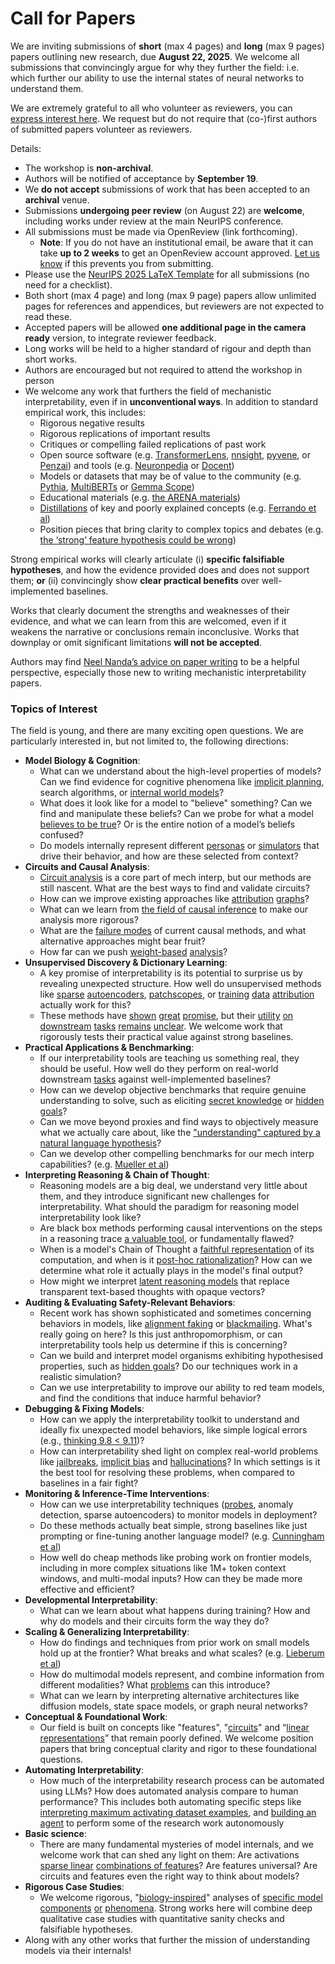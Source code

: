 # Call for Papers
We are inviting submissions of **short** (max 4 pages) and **long** (max 9 pages) papers outlining new research, due **August 22, 2025**. We welcome all submissions that convincingly argue for why they further the field: i.e. which further our ability to use the internal states of neural networks to understand them. 

We are extremely grateful to all who volunteer as reviewers, you can [express interest here](https://www.google.com/url?q=https://docs.google.com/forms/d/e/1FAIpQLSdiw1SJllzoTz_nqzDTzTOGb9DV3W_truQyh-WvYj_QGIi7Mg/viewform?usp%3Ddialog&sa=D&source=editors&ust=1753286928101918&usg=AOvVaw3Z1idUFa4aQZFQpZ_vC_7d). We request but do not require that (co-)first authors of submitted papers volunteer as reviewers. 

Details: 
* The workshop is **non-archival**.
* Authors will be notified of acceptance by **September 19**.
* We **do not accept** submissions of work that has been accepted to an **archival** venue.
* Submissions **undergoing peer review** (on August 22) are **welcome**, including works under review at the main NeurIPS conference.
* All submissions must be made via OpenReview (link forthcoming).
  * **Note**: If you do not have an institutional email, be aware that it can take **up to 2 weeks** to get an OpenReview account approved. [Let us know](mailto:neurips2025@mechinterpworkshop.com) if this prevents you from submitting.
* Please use the [NeurIPS 2025 LaTeX Template](https://www.google.com/url?q=https://media.neurips.cc/Conferences/NeurIPS2025/Styles.zip&sa=D&source=editors&ust=1753286928103248&usg=AOvVaw0BVPnVSm_ZS5cHlmRofM52) for all submissions (no need for a checklist).
* Both short (max 4 page) and long (max 9 page) papers allow unlimited pages for references and appendices, but reviewers are not expected to read these.
* Accepted papers will be allowed **one additional page in the camera ready** version, to integrate reviewer feedback.
* Long works will be held to a higher standard of rigour and depth than short works.
* Authors are encouraged but not required to attend the workshop in person
* We welcome any work that furthers the field of mechanistic interpretability, even if in **unconventional ways**. In addition to standard empirical work, this includes:
  * Rigorous negative results
  * Rigorous replications of important results
  * Critiques or compelling failed replications of past work
  * Open source software (e.g. [TransformerLens](https://www.google.com/url?q=https://github.com/neelnanda-io/TransformerLens&sa=D&source=editors&ust=1753286928104421&usg=AOvVaw0y_GnKoYwCA6mqsFpgbu9p), [nnsight](https://www.google.com/url?q=https://github.com/ndif-team/nnsight&sa=D&source=editors&ust=1753286928104505&usg=AOvVaw1Vmf6GiGZf8edDN0R6H9iQ), [pyvene](https://www.google.com/url?q=https://github.com/stanfordnlp/pyvene/tree/main/pyvene/models/mlp&sa=D&source=editors&ust=1753286928104597&usg=AOvVaw0PPe4HBJa6IFHfCZWBMIQ9), or [Penzai](https://www.google.com/url?q=https://github.com/google-deepmind/penzai&sa=D&source=editors&ust=1753286928104713&usg=AOvVaw2V7Py0VYUtdcOiIEQDtEcr)) and tools (e.g. [Neuronpedia](https://www.google.com/url?q=http://neuronpedia.org&sa=D&source=editors&ust=1753286928104798&usg=AOvVaw03LissaNrnSFZoPyYiqz8m) or [Docent](https://www.google.com/url?q=https://transluce.org/introducing-docent&sa=D&source=editors&ust=1753286928104881&usg=AOvVaw240ZQnDjv-48oRJETSNEF5))
  * Models or datasets that may be of value to the community (e.g. [Pythia](https://www.google.com/url?q=https://arxiv.org/abs/2304.01373&sa=D&source=editors&ust=1753286928105042&usg=AOvVaw0udQeJ34wDl17IoQNlFvAN), [MultiBERTs](https://www.google.com/url?q=https://arxiv.org/abs/2106.16163&sa=D&source=editors&ust=1753286928105102&usg=AOvVaw0NN1bWnqmc2VYpQHW3k_QF) or [Gemma Scope](https://www.google.com/url?q=https://arxiv.org/abs/2408.05147&sa=D&source=editors&ust=1753286928105167&usg=AOvVaw242AUbV6y_RxHm75MjluQl))
  * Educational materials (e.g. [the ARENA materials](https://www.google.com/url?q=https://arena3-chapter1-transformer-interp.streamlit.app/&sa=D&source=editors&ust=1753286928105316&usg=AOvVaw3H2UgCs8hz8Ba427DjstCN))
  * [Distillations](https://www.google.com/url?q=https://distill.pub/2017/research-debt/&sa=D&source=editors&ust=1753286928105408&usg=AOvVaw1pmrDc3USzWdOJ51V6Z6a-) of key and poorly explained concepts (e.g. [Ferrando et al](https://www.google.com/url?q=https://arxiv.org/abs/2405.00208&sa=D&source=editors&ust=1753286928105642&usg=AOvVaw2c_XAR9anRl4OjZMhTpLQJ))
  * Position pieces that bring clarity to complex topics and debates (e.g. [the ‘strong’ feature hypothesis could be wrong](https://www.google.com/url?q=https://www.alignmentforum.org/posts/tojtPCCRpKLSHBdpn/the-strong-feature-hypothesis-could-be-wrong&sa=D&source=editors&ust=1753286928105924&usg=AOvVaw2B0IefRCp68-S33rCUDada))

Strong empirical works will clearly articulate (i) **specific falsifiable hypotheses**, and how the evidence provided does and does not support them; **or** (ii) convincingly show **clear practical benefits** over well-implemented baselines. 

Works that clearly document the strengths and weaknesses of their evidence, and what we can learn from this are welcomed, even if it weakens the narrative or conclusions remain inconclusive. Works that downplay or omit significant limitations **will not be accepted**. 

Authors may find [Neel Nanda’s advice on paper writing](https://www.google.com/url?q=https://www.alignmentforum.org/posts/eJGptPbbFPZGLpjsp/highly-opinionated-advice-on-how-to-write-ml-papers&sa=D&source=editors&ust=1753286928106901&usg=AOvVaw1WWaJ8qYQKRMtAzdlPqITH) to be a helpful perspective, especially those new to writing mechanistic interpretability papers. 
### Topics of Interest
The field is young, and there are many exciting open questions. We are particularly interested in, but not limited to, the following directions: 
* **Model Biology & Cognition**:
  * What can we understand about the high-level properties of models? Can we find evidence for cognitive phenomena like [implicit planning](https://www.google.com/url?q=https://transformer-circuits.pub/2025/attribution-graphs/biology.html%23dives-poems&sa=D&source=editors&ust=1753286928107595&usg=AOvVaw3-WKZJ4foqxYjiWAQA8zGL), search algorithms, or [internal world models](https://www.google.com/url?q=https://arxiv.org/abs/2210.13382&sa=D&source=editors&ust=1753286928107705&usg=AOvVaw24bxhhU6M9mtukddcqvwGq)?
  * What does it look like for a model to "believe" something? Can we find and manipulate these beliefs? Can we probe for what a model [believes to be true](https://www.google.com/url?q=https://arxiv.org/abs/2310.06824&sa=D&source=editors&ust=1753286928107937&usg=AOvVaw1Er-Ru14jIh0l5rxkLxkFh)? Or is the entire notion of a model’s beliefs confused?
  * Do models internally represent different [personas](https://www.google.com/url?q=https://arxiv.org/abs/2406.12094&sa=D&source=editors&ust=1753286928108172&usg=AOvVaw2KWclVo7dV9RvsMABNzj-c) or [simulators](https://www.google.com/url?q=https://www.nature.com/articles/s41586-023-06647-8&sa=D&source=editors&ust=1753286928108258&usg=AOvVaw2tpHLdNtsQcYWcgbSdNNt3) that drive their behavior, and how are these selected from context?
* **Circuits and Causal Analysis**:
  * [Circuit analysis](https://www.google.com/url?q=https://distill.pub/2020/circuits/zoom-in/&sa=D&source=editors&ust=1753286928108516&usg=AOvVaw38M7QtG5baSKUMSspeJUTH) is a core part of mech interp, but our methods are still nascent. What are the best ways to find and validate circuits?
  * How can we improve existing approaches like [attribution](https://www.google.com/url?q=https://arxiv.org/abs/2406.11944&sa=D&source=editors&ust=1753286928108783&usg=AOvVaw22lyH1iljnT1ZEgJR9j3ND) [graphs](https://www.google.com/url?q=https://transformer-circuits.pub/2025/attribution-graphs/methods.html&sa=D&source=editors&ust=1753286928108858&usg=AOvVaw3GMqmqJptWXr6nRC9U0coZ)?
  * What can we learn from [the field of causal inference](https://www.google.com/url?q=https://arxiv.org/abs/2407.04690&sa=D&source=editors&ust=1753286928108984&usg=AOvVaw21egRD7CIYyQ1RPq8pQobL) to make our analysis more rigorous?
  * What are the [failure modes](https://www.google.com/url?q=https://arxiv.org/abs/2307.15771&sa=D&source=editors&ust=1753286928109117&usg=AOvVaw1sr9ds_ctaPcgNninVbQhT) of current causal methods, and what alternative approaches might bear fruit?
  * How far can we push [weight-based](https://www.google.com/url?q=https://arxiv.org/abs/2301.05217&sa=D&source=editors&ust=1753286928109303&usg=AOvVaw1W3XrRNt84suGhqp7Kuabg) [analysis](https://www.google.com/url?q=https://arxiv.org/abs/2410.08417&sa=D&source=editors&ust=1753286928109366&usg=AOvVaw23FFkxvy8MbV8UCc_oXxnY)?
* **Unsupervised Discovery & Dictionary Learning**:
  * A key promise of interpretability is its potential to surprise us by revealing unexpected structure. How well do unsupervised methods like [sparse](https://www.google.com/url?q=https://arxiv.org/abs/2103.15949&sa=D&source=editors&ust=1753286928110009&usg=AOvVaw3fyvjWvTB7OXB5ftYPDkxk) [autoencoders](https://www.google.com/url?q=https://transformer-circuits.pub/2023/monosemantic-features&sa=D&source=editors&ust=1753286928110155&usg=AOvVaw3pmsBBkJ6G8cLHiHM3ov1C), [patch](https://www.google.com/url?q=https://arxiv.org/abs/2401.06102&sa=D&source=editors&ust=1753286928110225&usg=AOvVaw0nfFHivqxRgPH2rSbsGF6m)[scopes](https://www.google.com/url?q=https://arxiv.org/abs/2403.10949v2&sa=D&source=editors&ust=1753286928110273&usg=AOvVaw1qkCiKgZ_DgHtiNxbiOR2P), or [training](https://www.google.com/url?q=https://proceedings.mlr.press/v70/koh17a?ref%3Dhttps://githubhelp.com&sa=D&source=editors&ust=1753286928110354&usg=AOvVaw33KNfJleNV0Go93SruZEDu) [data](https://www.google.com/url?q=https://arxiv.org/abs/2308.03296&sa=D&source=editors&ust=1753286928110410&usg=AOvVaw2WQLux89f3NtdH_tgsN6Cz) [attribution](https://www.google.com/url?q=https://arxiv.org/abs/2205.11482&sa=D&source=editors&ust=1753286928110480&usg=AOvVaw0HHYIHOTaXNtwUWy2E9q9W) actually work for this?
  * These methods have [shown](https://www.google.com/url?q=https://transformer-circuits.pub/2024/scaling-monosemanticity/index.html&sa=D&source=editors&ust=1753286928110626&usg=AOvVaw2jGda9UC4-379IIIjLzfB2) [great](https://www.google.com/url?q=https://transformer-circuits.pub/2025/attribution-graphs/biology.html&sa=D&source=editors&ust=1753286928110708&usg=AOvVaw2tTxoUqTL0sF1jgU_syWjZ) [promise](https://www.google.com/url?q=https://arxiv.org/abs/2503.10965&sa=D&source=editors&ust=1753286928110767&usg=AOvVaw1P0OGH0tSK8egjLtyL_0cI), but their [utility](https://www.google.com/url?q=https://arxiv.org/abs/2502.16681&sa=D&source=editors&ust=1753286928110838&usg=AOvVaw0JWBltI-hVHVwtYaGfgxx6) [on](https://www.google.com/url?q=https://www.tilderesearch.com/blog/sieve&sa=D&source=editors&ust=1753286928110897&usg=AOvVaw3WUnc8NVFXhI4iTtJNXk7v) [downstream](https://www.google.com/url?q=https://arxiv.org/abs/2501.17148&sa=D&source=editors&ust=1753286928110964&usg=AOvVaw3_HTXmkqOmVYl_fhhY4tYP) [tasks](https://www.google.com/url?q=https://transformer-circuits.pub/2024/features-as-classifiers/index.html&sa=D&source=editors&ust=1753286928111077&usg=AOvVaw0fj8ZzMCNaZSAymXQFGz5a) [remains](https://www.google.com/url?q=https://arxiv.org/abs/2502.04382&sa=D&source=editors&ust=1753286928111203&usg=AOvVaw1n1sJ4zW1R2Zo-vhvSt0vb) [unclear](https://www.google.com/url?q=https://www.alignmentforum.org/posts/4uXCAJNuPKtKBsi28/negative-results-for-saes-on-downstream-tasks&sa=D&source=editors&ust=1753286928111400&usg=AOvVaw3jd9AxWWFViGsQcQ3Ef_Tl). We welcome work that rigorously tests their practical value against strong baselines.
* **Practical Applications & Benchmarking**:
  * If our interpretability tools are teaching us something real, they should be useful. How well do they perform on real-world downstream [tasks](https://www.google.com/url?q=https://www.lesswrong.com/posts/wGRnzCFcowRCrpX4Y/downstream-applications-as-validation-of-interpretability&sa=D&source=editors&ust=1753286928112194&usg=AOvVaw3ECGwT_BxYehfpKLpHHk3l) against well-implemented baselines?
  * How can we develop objective benchmarks that require genuine understanding to solve, such as eliciting [secret knowledge](https://www.google.com/url?q=https://arxiv.org/abs/2505.14352&sa=D&source=editors&ust=1753286928112511&usg=AOvVaw0RXPNam0ukkw9yDuxeyom7) or [hidden goals](https://www.google.com/url?q=https://arxiv.org/abs/2503.10965&sa=D&source=editors&ust=1753286928112624&usg=AOvVaw2v9r8k4Rw6jMrUPqzYu9dz)?
  * Can we move beyond proxies and find ways to objectively measure what we actually care about, like the ["understanding" captured by a natural language hypothesis](https://www.google.com/url?q=https://arxiv.org/abs/2502.04382&sa=D&source=editors&ust=1753286928112942&usg=AOvVaw2h5udukNnd99pqB2Q-wyp8)?
  * Can we develop other compelling benchmarks for our mech interp capabilities? (e.g. [Mueller et al](https://www.google.com/url?q=https://arxiv.org/abs/2504.13151&sa=D&source=editors&ust=1753286928113154&usg=AOvVaw1K6v9oM9V_uY6NJ7L3ISeW))
* **Interpreting Reasoning & Chain of Thought**:
  * Reasoning models are a big deal, we understand very little about them, and they introduce significant new challenges for interpretability. What should the paradigm for reasoning model interpretability look like?
  * Are black box methods performing causal interventions on the steps in a reasoning trace [a valuable tool](https://www.google.com/url?q=https://arxiv.org/abs/2506.19143&sa=D&source=editors&ust=1753286928113701&usg=AOvVaw2DWMBiiykcKlFp2_-Cl_w0), or fundamentally flawed?
  * When is a model's Chain of Thought a [faithful representation](https://www.google.com/url?q=https://arxiv.org/abs/2305.04388&sa=D&source=editors&ust=1753286928113874&usg=AOvVaw2skkL_nMca6uTPXajo0TbT) of its computation, and when is it [post-hoc rationalization](https://www.google.com/url?q=https://arxiv.org/abs/2503.08679&sa=D&source=editors&ust=1753286928113993&usg=AOvVaw266xwRvWGzvdqJhBWKBVb4)? How can we determine what role it actually plays in the model's final output?
  * How might we interpret [latent reasoning models](https://www.google.com/url?q=https://arxiv.org/abs/2412.06769&sa=D&source=editors&ust=1753286928114291&usg=AOvVaw3GtrOZeS1729cyvq-hPJFk) that replace transparent text-based thoughts with opaque vectors?
* **Auditing & Evaluating Safety-Relevant Behaviors**:
  * Recent work has shown sophisticated and sometimes concerning behaviors in models, like [alignment faking](https://www.google.com/url?q=https://arxiv.org/abs/2412.14093&sa=D&source=editors&ust=1753286928114700&usg=AOvVaw3Xe_VLiad9AvX3OKJBtWS3) or [blackmailing](https://www.google.com/url?q=https://www.anthropic.com/research/agentic-misalignment&sa=D&source=editors&ust=1753286928114792&usg=AOvVaw1ckNf43Aep1Ype_VbwU1EZ). What's really going on here? Is this just anthropomorphism, or can interpretability tools help us determine if this is concerning?
  * Can we build and interpret model organisms exhibiting hypothesised properties, such as [hidden goals](https://www.google.com/url?q=https://arxiv.org/abs/2503.10965&sa=D&source=editors&ust=1753286928115110&usg=AOvVaw2pYdYEiNrWeaFmaJKwt8LU)? Do our techniques work in a realistic simulation?
  * Can we use interpretability to improve our ability to red team models, and find the conditions that induce harmful behavior?
* **Debugging & Fixing Models**:
  * How can we apply the interpretability toolkit to understand and ideally fix unexpected model behaviors, like simple logical errors (e.g., [thinking 9.8 < 9.11](https://www.google.com/url?q=https://transluce.org/observability-interface&sa=D&source=editors&ust=1753286928115657&usg=AOvVaw20w_z2qSFZOLU783UFWtQ3))?
  * How can interpretability shed light on complex real-world problems like [jailbreaks](https://www.google.com/url?q=https://transformer-circuits.pub/2025/attribution-graphs/biology.html%23dives-jailbreak&sa=D&source=editors&ust=1753286928115900&usg=AOvVaw2qpzhlXR0kQJisvnjRVF20), [implicit bias](https://www.google.com/url?q=https://arxiv.org/abs/2506.10922&sa=D&source=editors&ust=1753286928116002&usg=AOvVaw3EqkJ1lbE7bKfIt5sZ4syO) and [hallucinations](https://www.google.com/url?q=https://arxiv.org/abs/2411.14257&sa=D&source=editors&ust=1753286928116083&usg=AOvVaw34J3Mwyal0y9xENBfNs80x)? In which settings is it the best tool for resolving these problems, when compared to baselines in a fair fight?
* **Monitoring & Inference-Time Interventions**:
  * How can we use interpretability techniques ([probes](https://www.google.com/url?q=https://arxiv.org/abs/2102.12452&sa=D&source=editors&ust=1753286928116506&usg=AOvVaw1I_ru1bIQz2uxUnzmOSkEK), anomaly detection, sparse autoencoders) to monitor models in deployment?
  * Do these methods actually beat simple, strong baselines like just prompting or fine-tuning another language model? (e.g. [Cunningham et al](https://www.google.com/url?q=https://alignment.anthropic.com/2025/cheap-monitors/&sa=D&source=editors&ust=1753286928117251&usg=AOvVaw3WqDvufQLXUv6Yu2YU44--))
  * How well do cheap methods like probing work on frontier models, including in more complex situations like 1M+ token context windows, and multi-modal inputs? How can they be made more effective and efficient?
* **Developmental Interpretability**:
  * What can we learn about what happens during training? How and why do models and their circuits form the way they do?
* **Scaling & Generalizing Interpretability**:
  * How do findings and techniques from prior work on small models hold up at the frontier? What breaks and what scales? (e.g. [Lieberum et al](https://www.google.com/url?q=https://arxiv.org/abs/2307.09458&sa=D&source=editors&ust=1753286928118062&usg=AOvVaw2hVBpgAs_wN71kMMr6i0PZ))
  * How do multimodal models represent, and combine information from different modalities? What [problems](https://www.google.com/url?q=https://openreview.net/pdf?id%3DVUhRdZp8ke&sa=D&source=editors&ust=1753286928118267&usg=AOvVaw20iaYKv9jhyGETpK21QR9W) can this introduce?
  * What can we learn by interpreting alternative architectures like diffusion models, state space models, or graph neural networks?
* **Conceptual & Foundational Work**:
  * Our field is built on concepts like "features", "[circuits](https://www.google.com/url?q=https://distill.pub/2020/circuits/zoom-in/&sa=D&source=editors&ust=1753286928118762&usg=AOvVaw1FpkMmm1RPJadxQbdCatsV)" and “[linear representations](https://www.google.com/url?q=https://transformer-circuits.pub/2024/july-update/index.html%23linear-representations&sa=D&source=editors&ust=1753286928118884&usg=AOvVaw3qzCwlKo5tn-CZMor5eKnB)” that remain poorly defined. We welcome position papers that bring conceptual clarity and rigor to these foundational questions.
* **Automating Interpretability**:
  * How much of the interpretability research process can be automated using LLMs? How does automated analysis compare to human performance? This includes both automating specific steps like [interpreting maximum activating dataset examples](https://www.google.com/url?q=https://openaipublic.blob.core.windows.net/neuron-explainer/paper/index.html&sa=D&source=editors&ust=1753286928119449&usg=AOvVaw07V3XPDgrqgt6d3CZsIM6F), and [building an agent](https://www.google.com/url?q=https://arxiv.org/abs/2404.14394&sa=D&source=editors&ust=1753286928119567&usg=AOvVaw05K_r8OII7oImJ4xYZBrTb) to perform some of the research work autonomously
* **Basic science**:
  * There are many fundamental mysteries of model internals, and we welcome work that can shed any light on them: Are activations [sparse linear](https://www.google.com/url?q=https://arxiv.org/abs/1601.03764&sa=D&source=editors&ust=1753286928120434&usg=AOvVaw3XzKhJ0AC373ia0WRT-k2q) [combinations of features](https://www.google.com/url?q=https://transformer-circuits.pub/2022/toy_model/index.html&sa=D&source=editors&ust=1753286928120646&usg=AOvVaw3Qv_kUbVLW_PqYX-o-cDrI)? Are features universal? Are circuits and features even the right way to think about models?
* **Rigorous Case Studies**:
  * We welcome rigorous, "[biology-inspired](https://www.google.com/url?q=https://distill.pub/2020/circuits/curve-circuits/&sa=D&source=editors&ust=1753286928121337&usg=AOvVaw0VTrIp30JhyqUq_QD3y0kP)" analyses of [specific model](https://www.google.com/url?q=https://arxiv.org/abs/2310.04625&sa=D&source=editors&ust=1753286928121417&usg=AOvVaw2joPUrC7ujeCA0ptOTwLoc) [components](https://www.google.com/url?q=https://transformer-circuits.pub/2024/scaling-monosemanticity/index.html&sa=D&source=editors&ust=1753286928121496&usg=AOvVaw0gGTQ_k8i55uN9wzYlEPIh) [or](https://www.google.com/url?q=https://arxiv.org/abs/2305.01610&sa=D&source=editors&ust=1753286928121547&usg=AOvVaw0UOLX4SGDanOTtj7wPr6w7) [phenomena](https://www.google.com/url?q=https://arxiv.org/abs/2306.09346&sa=D&source=editors&ust=1753286928121602&usg=AOvVaw14LE6ZjHwhbjztxLG90Onv). Strong works here will combine deep qualitative case studies with quantitative sanity checks and falsifiable hypotheses.
* Along with any other works that further the mission of understanding models via their internals!